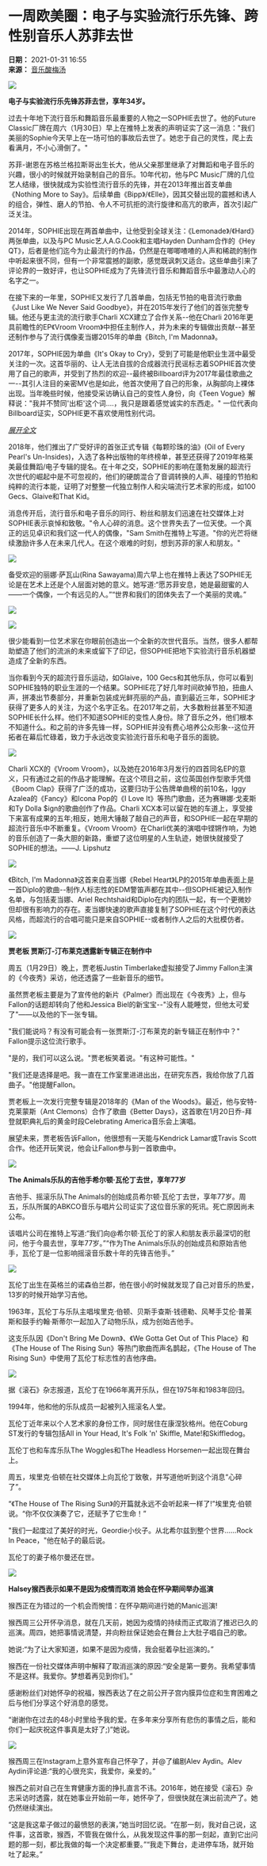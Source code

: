 # 一周欧美圈：电子与实验流行乐先锋、跨性别音乐人苏菲去世

**日期：** 2021-01-31 16:55  
**来源：** [音乐酸梅汤](https://www.sohu.com/a/447817404_582226?spm=smpc.content-abroad.content.1.1730985551107SXb2KDa)

![](https://p7.itc.cn/images01/20210131/d4d13a4de17b4850bd07f4da5cc80898.jpeg)

**电子与实验流行乐先锋苏菲去世，享年34岁。**

过去十年地下流行音乐和舞蹈音乐最重要的人物之一SOPHIE去世了。他的Future Classic厂牌在周六（1月30日）早上在推特上发表的声明证实了这一消息："我们美丽的Sophie今天早上在一场可怕的事故后去世了。她忠于自己的灵性，爬上去看满月，不小心滑倒了。"

苏菲-谢恩在苏格兰格拉斯哥出生长大，他从父亲那里继承了对舞蹈和电子音乐的兴趣，很小的时候就开始录制自己的音乐。10年代初，他与PC Music厂牌的几位艺人结缘，很快就成为实验性流行音乐的先锋，并在2013年推出首支单曲《Nothing More to Say》。后续单曲《Bipp》/《Elle》，因其交替出现的震撼和诱人的组合，弹性、磨人的节拍、令人不可抗拒的流行旋律和高亢的歌声，首次引起广泛关注。

2014年，SOPHIE出现在两首单曲中，让他受到全球关注：《Lemonade》/《Hard》两张单曲，以及与PC Music艺人A.G.Cook和主唱Hayden Dunham合作的《Hey QT》，后者是他们迄今为止最流行的作品，仍然是在唧唧喳喳的人声和稀疏的制作中听起来很不同，但有一个非常震撼的副歌，感觉既讽刺又适合。这些单曲引来了评论界的一致好评，也让SOPHIE成为了先锋流行音乐和舞蹈音乐中最激动人心的名字之一。

在接下来的一年里，SOPHIE又发行了几首单曲，包括无节拍的电音流行歌曲《Just Like We Never Said Goodbye》，并在2015年发行了他们的首张完整专辑。他还与更主流的流行歌手Charli XCX建立了合作关系--他在Charli 2016年更具前瞻性的EP《Vroom Vroom》中担任主制作人，并为未来的专辑做出贡献--甚至还制作参与了流行偶像麦当娜2015年的单曲《Bitch, I'm Madonna》。

2017年，SOPHIE因为单曲《It's Okay to Cry》，受到了可能是他职业生涯中最受关注的一次。这首华丽的、让人无法自拔的合成器流行民谣标志着SOPHIE首次使用了自己的歌声，并受到了热烈的欢迎--最终被Billboard评为2017年最佳歌曲之一--其引人注目的亲密MV也是如此，他首次使用了自己的形象，从胸部向上裸体出现。当年晚些时候，他接受采访确认自己的变性人身份，向《Teen Vogue》解释说："我并不赞同'出柜'这个词....，我只是跟着感觉诚实的东西走。" 一位代表向Billboard证实，SOPHIE更不喜欢使用性别代词。

[_展开全文_](javascript:;)

2018年，他们推出了广受好评的首张正式专辑《每颗珍珠的油》(Oil of Every Pearl's Un-Insides)，入选了各种出版物的年终榜单，甚至还获得了2019年格莱美最佳舞蹈/电子专辑的提名。在十年之交，SOPHIE的影响在蓬勃发展的超流行次世代的崛起中是不可忽视的，他们的硬朗混合了音调转换的人声、碰撞的节拍和纯粹的流行本能，证明了对整整一代独立制作人和尖端流行艺术家的形成，如100 Gecs、Glaive和That Kid。

消息传开后，流行音乐和电子音乐的同行、粉丝和朋友们迅速在社交媒体上对SOPHIE表示哀悼和致敬。"令人心碎的消息。这个世界失去了一位天使。一个真正的远见卓识和我们这一代人的偶像，"Sam Smith在推特上写道。"你的光芒将继续激励许多人在未来几代人。在这个艰难的时刻，想到苏菲的家人和朋友。"

![](https://p5.itc.cn/images01/20210131/8fe8e98fb4de443e8ef66222891bcb7c.png)

备受欢迎的丽娜·萨瓦山(Rina Sawayama)周六早上也在推特上表达了SOPHIE无论是在艺术上还是个人层面对她的意义。她写道:“愿苏菲安息，她是最甜蜜的人——一个偶像，一个有远见的人。”“世界和我们的团体失去了一个美丽的灵魂。”

![](https://p4.itc.cn/images01/20210131/681ddf370940487f93c84baff36255ae.png)

![](https://p2.itc.cn/images01/20210131/0d3b11ecd2fb4d018317506d5a8381f7.png)

很少能看到一位艺术家在你眼前创造出一个全新的次世代音乐。当然，很多人都帮助塑造了他们的流派的未来或留下了印记，但SOPHIE把地下实验流行音乐机器塑造成了全新的东西。

当你看到今天的超流行音乐运动，如Glaive，100 Gecs和其他乐队，你可以看到SOPHIE独特的职业生涯的一个结果。SOPHIE花了好几年时间砍掉节拍，扭曲人声，拼凑出节奏部分，并重新包装成光鲜亮丽的产品，直到最近三年，SOPHIE才获得了更多人的关注，为这个名字正名。在2017年之前，大多数粉丝甚至不知道SOPHIE长什么样。他们不知道SOPHIE的变性人身份。除了音乐之外，他们根本不知道什么。和之前的许多先锋一样，SOPHIE并没有费心培养公众形象--这位开拓者在幕后忙碌着，致力于永远改变实验流行音乐和电子音乐的面貌。

![](https://p7.itc.cn/images01/20210131/3f572f46be7d453fa6e08c13ff141af6.jpeg)

Charli XCX的《Vroom Vroom》，以及她在2016年3月发行的四首同名EP的意义，只有通过之前的作品才能理解。在这个项目之前，这位英国创作型歌手凭借《Boom Clap》获得了广泛的成功，这要归功于公告牌单曲榜的前10名，Iggy Azalea的《Fancy》和Icona Pop的《I Love It》等热门歌曲，还为赛琳娜·戈麦斯和Ty Dolla $ign的歌曲创作了作品。Charli XCX本可以留在她的车道上，享受接下来富有成果的五年;相反，她用大锤敲了敲自己的声音，和SOPHIE一起在早期的超流行音乐中不断重复。《Vroom Vroom》在Charli优美的演唱中铿锵作响，为她的音乐创造了一条大胆的新路，重塑了这位明星的人生轨迹，她很快就接受了SOPHIE的想法。——J. Lipshutz

![](https://p7.itc.cn/images01/20210131/d9bc550eb46c40888b80c531aedebefb.jpeg)

《Bitch, I'm Madonna》这首来自麦当娜《Rebel Heart》LP的2015年单曲表面上是一首Diplo的歌曲--制作人标志性的EDM警笛声都在其中--但SOPHIE被记入制作名单，与包括麦当娜、Ariel Rechtshaid和Diplo在内的团队一起，有一个更微妙但却很有影响力的存在。麦当娜快速的歌声直接复制了SOPHIE在这个时代的表达风格，而超流行的合唱可能只是来自SOPHIE--或者制作人之后的大批模仿者。

![](https://p0.itc.cn/images01/20210131/8563a1e5c304436c8b5b8938a3a4683b.jpeg)

**贾老板 贾斯汀-汀布莱克透露新专辑正在制作中**

周五（1月29日）晚上，贾老板Justin Timberlake虚拟接受了Jimmy Fallon主演的《今夜秀》采访，他还透露了一些新音乐的细节。

虽然贾老板主要是为了宣传他的新片《Palmer》而出现在《今夜秀》上，但与Fallon的话题却转向了他和Jessica Biel的新宝宝--"没有人能睡觉，但他太可爱了"——以及他的下一张专辑。

"我们能说吗？有没有可能会有一张贾斯汀-汀布莱克的新专辑正在制作中？" Fallon提示这位流行歌手。

"是的，我们可以这么说。"贾老板笑着说。"有这种可能性。"

"我们还是选择是吧。我一直在工作室里进进出出，在研究东西，我给你放了几首曲子。"他提醒Fallon。

贾老板上一次发行完整专辑是2018年的《Man of the Woods》。最近，他与安特-克莱蒙斯（Ant Clemons）合作了歌曲《Better Days》，这首歌在1月20日乔-拜登就职典礼后的黄金时段Celebrating America音乐会上演唱。

展望未来，贾老板告诉Fallon，他很想有一天能与Kendrick Lamar或Travis Scott合作。他还开玩笑说，他会让Fallon参与到一首歌曲中。

![](https://p2.itc.cn/images01/20210131/c1ae8f38d7f1495591687415cfc82d33.jpeg)

**The Animals乐队的吉他手希尔顿·瓦伦丁去世，享年77岁**

吉他手、摇滚乐队The Animals的创始成员希尔顿·瓦伦丁去世，享年77岁。周五，乐队所属的ABKCO音乐与唱片公司证实了这位音乐家的死讯。死亡原因尚未公布。

该唱片公司在推特上写道:“我们向@希尔顿·瓦伦丁的家人和朋友表示最深切的慰问，他于今晨去世，享年77岁。”“作为The Animals乐队的创始成员和原始吉他手，瓦伦丁是一位影响摇滚音乐数十年的先锋吉他手。”

![](https://p2.itc.cn/images01/20210131/8946c857b460434b8df993526beed936.png)

瓦伦丁出生在英格兰的诺森伯兰郡，他在很小的时候就发现了自己对音乐的热爱，13岁的时候开始学习吉他。

1963年，瓦伦丁与乐队主唱埃里克·伯顿、贝斯手查斯·钱德勒、风琴手艾伦·普莱斯和鼓手约翰·斯蒂尔一起加入了动物乐队，成为创始吉他手。

这支乐队因《Don't Bring Me Down》、《We Gotta Get Out of This Place》和《The House of The Rising Sun》等热门歌曲而声名鹊起，《The House of The Rising Sun》中使用了瓦伦丁标志性的吉他序曲。

![](https://p0.itc.cn/images01/20210131/85bd8cc1eb4d46a7b4498344fc5d7bf2.jpeg)

据《滚石》杂志报道，瓦伦丁在1966年离开乐队，但在1975年和1983年回归。

1994年，他和他的乐队成员一起被列入摇滚名人堂。

瓦伦丁近年来以个人艺术家的身份工作，同时居住在康涅狄格州。他在Coburg ST发行的专辑包括All in Your Head, It's Folk 'n' Skiffle, Mate!和Skiffledog。

瓦伦丁也和车库乐队The Woggles和The Headless Horsemen一起出现在舞台上。

周五，埃里克·伯顿在社交媒体上向瓦伦丁致敬，并写道他听到这个消息“心碎了”。

“《The House of The Rising Sun》的开篇就永远不会听起来一样了!”埃里克·伯顿说。“你不仅仅演奏了它，还赋予了它生命！”

"我们一起度过了美好的时光，Geordie小伙子。从北希尔兹到整个世界......Rock In Peace，"他在帖子的最后说。

瓦伦丁的妻子格尔曼还在世。

![](https://p8.itc.cn/images01/20210131/73314466cf4b427b9549f65a051c6b7b.png)

**Halsey猴西表示如果不是因为疫情而取消 她会在怀孕期间举办巡演**

猴西正在为错过的一个机会而惋惜：在怀孕期间进行她的Manic巡演!

猴西周三公开怀孕消息，就在几天前，她因为疫情的持续而正式取消了推迟已久的巡演。周四，她把事情说清楚，并向粉丝保证她会在舞台上大肚子唱自己的歌。

她说:“为了让大家知道，如果不是因为疫情，我会挺着孕肚巡演的。”

猴西在一份社交媒体声明中解释了取消巡演的原因:“安全是第一要务。我希望事情不是这样。我爱你。梦想着再见到你们。”

感谢粉丝们对她怀孕的祝福，猴西表达了在之前公开子宫内膜异位症和生育困难之后与他们分享这个好消息的感觉。

“谢谢你在过去的48小时里给予我的爱。在多年来分享所有悲伤的事情之后，能和你们一起庆祝这件事真是太好了;)”她说。

![](https://p7.itc.cn/images01/20210131/6b4d9013931949eaa12910d73fe0cfc9.png)

猴西周三在Instagram上意外宣布自己怀孕了，并@了编剧Alev Aydin。Alev Aydin评论道:“我的心很充实，我爱你，亲爱的。”

猴西之前对自己在生育健康方面的挣扎直言不讳。2016年，她在接受《滚石》杂志采访时透露，就在她事业开始前一年，她怀孕了，但很快就在演出前流产了。她仍然继续演出。

“这是我这辈子做过的最愤怒的表演，”她当时回忆说。“在那一刻，我对自己说，这件事，这首歌，猴西，不管我在做什么，从我发现这件事的那一刻起，直到它出问题的那一刻，都比我做的每一个决定都重要。”“我走下舞台，走进停车场，就开始吐了起来。”
